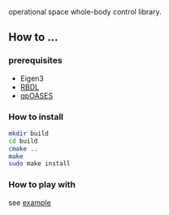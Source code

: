 operational space whole-body control library.



## How to ...
### prerequisites
 * Eigen3
 * [RBDL](https://github.com/saga0619/rbdl-orb)
 * [qpOASES](https://github.com/saga0619/qpOASES)
 
### How to install
```sh
mkdir build
cd build 
cmake ..
make
sudo make install
```

### How to play with
see [example](https://github.com/saga0619/dyros_hqp_lib/tree/main/example)